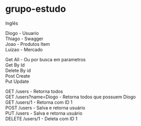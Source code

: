 # grupo-estudo

Inglês<br/>

Diogo - Usuario<br/>
Thiago - Swagger<br/>
Joao - Produtos Item<br/>
Luizao - Mercado<br/>

Get All - Ou por busca em parametros<br/>
Get By Id<br/>
Delete By id<br/>
Post Create<br/>
Put Update<br/>


GET /users - Retorna todos<br/>
GET	/users?name=Diogo - Retorna todos que possuem Diogo<br/>
GET	/users/1 - Retorna com ID 1<br/>
POST /users - Salva e retorna usuário<br/>
PUT /users - Salva e retorna usuário<br/>
DELETE /users/1 - Deleta com ID 1<br/>
